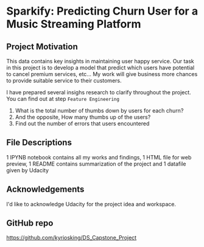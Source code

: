 # Sparkify: Predicting Churn User for a Music Streaming Platform

## Project Motivation
This data contains key insights in maintaining user happy service. Our task in this project is to develop a model that predict which users have potential to cancel premium services, etc...
My work will give business more chances to provide suitable service to their customers.

I have prepared several insighs research to clarify throughout the project. You can find out at step `Feature Engineering` 
1. What is the total number of thumbs down by users for each churn?
2. And the opposite, How many thumbs up of the users?
3. Find out the number of errors that users encountered

## File Descriptions
1 IPYNB notebook contains all my works and findings, 1 HTML file for web preview, 1 README contains summarization of the project and 1 datafile given by Udacity

## Acknowledgements
I'd like to acknowledge Udacity for the project idea and workspace.

## GitHub repo
https://github.com/kyriosking/DS_Capstone_Project
